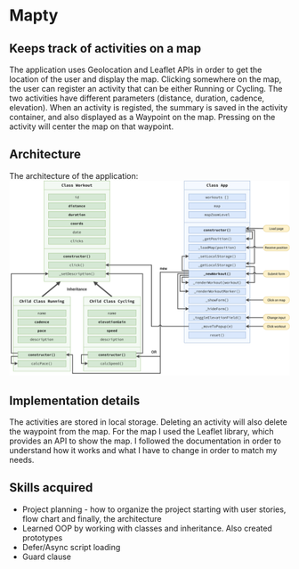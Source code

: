 # Mapty

## Keeps track of activities on a map

The application uses Geolocation and Leaflet APIs in order to get the location of the user and display the map. Clicking somewhere on the map, the user can register an activity that can be either Running or Cycling. The two activities have different parameters (distance, duration, cadence, elevation). When an activity is registed, the summary is saved in the activity container, and also displayed as a Waypoint on the map. Pressing on the activity will center the map on that waypoint.

## Architecture

The architecture of the application:
![architecture](/Mapty-architecture-final.png)

## Implementation details

The activities are stored in local storage. Deleting an activity will also delete the waypoint from the map.
For the map I used the Leaflet library, which provides an API to show the map. I followed the documentation in order to understand how it works and what I have to change in order to match my needs.

## Skills acquired

- Project planning - how to organize the project starting with user stories, flow chart and finally, the architecture
- Learned OOP by working with classes and inheritance. Also created prototypes
- Defer/Async script loading
- Guard clause
